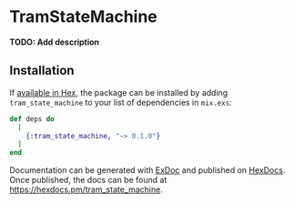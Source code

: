 # TramStateMachine

**TODO: Add description**

## Installation

If [available in Hex](https://hex.pm/docs/publish), the package can be installed
by adding `tram_state_machine` to your list of dependencies in `mix.exs`:

```elixir
def deps do
  [
    {:tram_state_machine, "~> 0.1.0"}
  ]
end
```

Documentation can be generated with [ExDoc](https://github.com/elixir-lang/ex_doc)
and published on [HexDocs](https://hexdocs.pm). Once published, the docs can
be found at <https://hexdocs.pm/tram_state_machine>.

